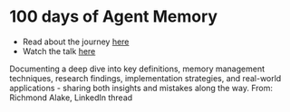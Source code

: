 # 100 days of Agent Memory

- Read about the journey [here](https://github.com/ai-solution-architect/100-days-of-agent-memory/blob/main/journey.md)
- Watch the talk [here](https://www.youtube.com/watch?v=W2HVdB4Jbjs)

Documenting a deep dive into key definitions, memory management techniques, research findings, implementation strategies, and real-world applications - sharing both insights and mistakes along the way. From: Richmond Alake, LinkedIn thread
